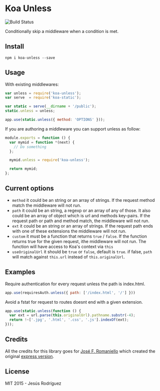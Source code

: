 # Koa Unless

![Build Status](https://travis-ci.org/Foxandxss/koa-unless.svg?branch=master)

Conditionally skip a middleware when a condition is met.

## Install

	npm i koa-unless --save

## Usage

With existing middlewares:

```javascript
var unless = require('koa-unless');
var serve  = require('koa-static');

var static = serve(__dirname + '/public');
static.unless = unless;

app.use(static.unless({ method: 'OPTIONS' }));
```

If you are authoring a middleware you can support unless as follow:

```javascript
module.exports = function () {
  var mymid = function *(next) {
	// Do something
  };

  mymid.unless = require('koa-unless');

  return mymid;
};
```

## Current options

-  `method` it could be an string or an array of strings. If the request method match the middleware will not run.
-  `path` it could be an string, a regexp or an array of any of those. It also could be an array of object which is url and methods key-pairs. If the request path or path and method match, the middleware will not run.
-  `ext` it could be an string or an array of strings. If the request path ends with one of these extensions the middleware will not run.
-  `custom` it must be a function that returns `true` / `false`. If the function returns true for the given request, ithe middleware will not run. The function will have access to Koa's context via `this`
-  `useOriginalUrl` it should be `true` or `false`, default is `true`. if false, `path` will match against `this.url` instead of `this.originalUrl`.


## Examples

Require authentication for every request unless the path is index.html.

```javascript
app.use(requiresAuth.unless({ path: ['/index.html', '/'] }))
```

Avoid a fstat for request to routes doesnt end with a given extension.

```javascript
app.use(static.unless(function () {
  var ext = url.parse(this.originalUrl).pathname.substr(-4);
  return !~['.jpg', '.html', '.css', '.js'].indexOf(ext);
}));
```

## Credits

All the credits for this library goes for [José F. Romaniello](https://github.com/jfromaniello) which created the original [express version](https://github.com/jfromaniello/express-unless).

## License

MIT 2015 - Jesús Rodríguez
